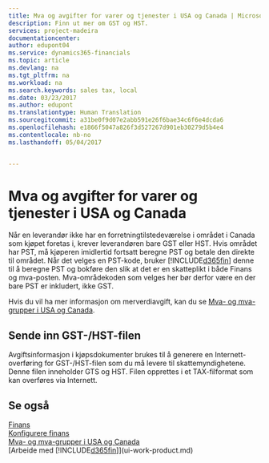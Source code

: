 ```yaml
---
title: Mva og avgifter for varer og tjenester i USA og Canada | Microsoft-dokumentasjon
description: Finn ut mer om GST og HST.
services: project-madeira
documentationcenter: 
author: edupont04
ms.service: dynamics365-financials
ms.topic: article
ms.devlang: na
ms.tgt_pltfrm: na
ms.workload: na
ms.search.keywords: sales tax, local
ms.date: 03/23/2017
ms.author: edupont
ms.translationtype: Human Translation
ms.sourcegitcommit: a31be0f9d07e2abb591e26f6bae34c6f6e4dcda6
ms.openlocfilehash: e1866f5047a826f3d527267d901eb30279d5b4e4
ms.contentlocale: nb-no
ms.lasthandoff: 05/04/2017


---
```

# <a name="sales-tax-and-goods-and-services-tax-in-canada"></a>Mva og avgifter for varer og tjenester i USA og Canada
Når en leverandør ikke har en forretningtilstedeværelse i området i Canada som kjøpet foretas i, krever leverandøren bare GST eller HST. Hvis området har PST, må kjøperen imidlertid fortsatt beregne PST og betale den direkte til området. Når det velges en PST-kode, bruker [!INCLUDE[d365fin](includes/d365fin_md.md)] denne til å beregne PST og bokføre den slik at det er en skatteplikt i både Finans og mva-posten. Mva-områdekoden som velges her bør derfor være en der bare PST er inkludert, ikke GST.  

Hvis du vil ha mer informasjon om merverdiavgift, kan du se [Mva- og mva-grupper i USA og Canada](us-finance-sales-tax.md).  

## <a name="submitting-the-gsthst-file"></a>Sende inn GST-/HST-filen
Avgiftsinformasjon i kjøpsdokumenter brukes til å generere en Internett-overføring for GST-/HST-filen som du må levere til skattemyndighetene. Denne filen inneholder GTS og HST. Filen opprettes i et TAX-filformat som kan overføres via Internett.  

## <a name="see-also"></a>Se også
[Finans](finance.md)  
[Konfigurere finans](finance-setup-finance.md)  
[Mva- og mva-grupper i USA og Canada](us-finance-sales-tax.md)  
[Arbeide med [!INCLUDE[d365fin](includes/d365fin_md.md)]](ui-work-product.md)

